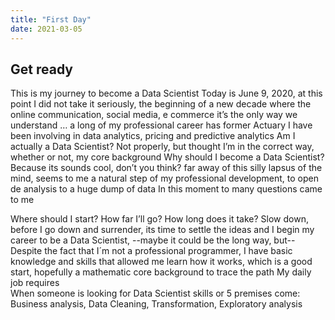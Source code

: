 ```yaml
---
title: "First Day"
date: 2021-03-05
---
```


## Get ready

This is my journey to become a Data Scientist
Today is June 9, 2020, at this point I did not take it seriously, the beginning of a new decade where the online communication, social media, e commerce it’s the only way we understand …
a long of my professional career has former Actuary I have been involving in data analytics, pricing and predictive analytics 
Am I actually a Data Scientist? Not properly, but thought I’m in the correct way, whether or not, my core background
Why should I become a Data Scientist?  Because its sounds cool, don’t you think? far away of this silly lapsus of the mind, seems to me a natural step of my professional development, to open de analysis to a huge dump of data 
In this moment to many questions came to me 

Where should I start?
How far I’ll go?
How long does it take?
Slow down, before I go down and surrender, its time to settle the ideas and I begin my career to be a Data Scientist, --maybe it could be the long way, but-- 
Despite the fact that I´m not a professional programmer, I have basic knowledge and skills that allowed me learn how it works, which is a good start, hopefully a mathematic core background to trace the path 
My daily job requires  
When someone is looking for Data Scientist skills or 5 premises come: Business analysis, Data Cleaning, Transformation, Exploratory analysis
